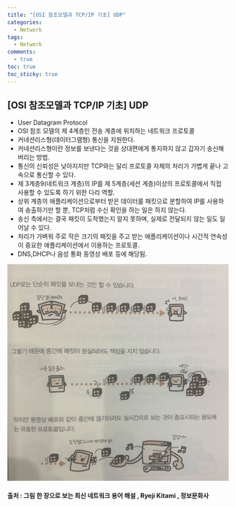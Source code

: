 ```yaml
---
title: "[OSI 참조모델과 TCP/IP 기초] UDP"
categories:
  - Network
tags:
  - Network
comments:
  - true
toc: true
toc_sticky: true
---
```

## [OSI 참조모델과 TCP/IP 기초] UDP
* User Datagram Protocol
* OSI 참조 모델의 제 4계층인 전송 계층에 위치하는 네트워크 프로토콜
* 커네션리스형(데이터그램형) 통신을 지원한다.
* 커네션리스형이란 정보를 보낸다는 것을 상대편에게 통지하지 않고 갑자기 송신해버리는 방법.
* 통신의 신뢰성은 낮아지지만 TCP와는 달리 프로토콜 자체의 처리가 가볍게 끝나 고속으로 통신할 수 있다.
* 제 3계층9(네트워크 계층)의 IP를 제 5계층(세션 계층)이상의 프로토콜에서 직접 사용할 수 있도록 하기 위한 다리 역할.
* 상위 계층의 애플리케이션으로부터 받은 데이터를 패킷으로 분할하여 IP를 사용하여 송출하기만 할 뿐, TCP처럼 수신 확인을 하는 일은 하지 않는다.
* 송신 측에서는 결국 패킷이 도착했는지 알지 못하며, 실제로 전달되지 않는 일도 일어날 수 있다.
* 처리가 가벼워 주로 작은 크기의 패킷을 주고 받는 애플리케이션이나 시간적 연속성이 중요한 애플리케이션에서 이용하는 프로토콜.
* DNS,DHCP나 음성 통화 동영상 배포 등에 해당됨.

![](/assets/img/Network/1910316.jpg)

#### 출처 : 그림 한 장으로 보는 최신 네트워크 용어 해설 , Ryeji Kitami , 정보문화사
